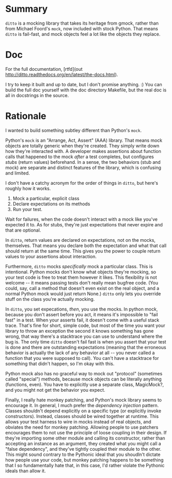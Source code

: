 # Summary

`ditto` is a mocking library that takes its heritage from gmock, rather than
from Michael Foord's `mock`, now included with stock Python. That means `ditto`
is fail-fast, and mock objects feel a lot like the objects they replace.

# Doc

For the full documentation, [rtfd](out http://ditto.readthedocs.org/en/latest/the-docs.html).

I try to keep it built and up to date, but I don't promise anything. :) You can
build the full doc yourself with the doc directory Makefile, but the real doc
is all in docstrings in the source.

# Rationale

I wanted to build something subtley different than Python's `mock`. 

Python's `mock` is an "Arrange, Act, Assert" (AAA) library. That means mock
objects are totally generic when they're created. They simply write down how
they're interacted with. A developer makes assertions about function calls that
happened to the mock *after* a test completes, but configures *stubs* (return
values) beforehand. In a sense, the two behaviors (stub and mock) are separate
and distinct features of the library, which is confusing and limited.

I don't have a catchy acronym for the order of things in `ditto`, but here's
roughly how it works.

1. Mock a particular, explicit class
2. Declare expectations on its methods
3. Run your test.

Wait for failures, when the code doesn't interact with a mock like you've
expected it to. As for stubs, they're just expectations that never expire and
that are optional.

In `ditto`, return values are declared on expectations, not on the mocks,
themselves. That means you declare both the expectation and what that call
should return at the same time. This gives you the power to couple return
values to your assertions about interaction.

Furthermore, `ditto` mocks *specifically* mock a particular class. This is
intentional. Python mocks don't know what objects they're mocking, so your
test code is free to treat them however it likes. This flexibility is not
welcome -- it means passing tests don't really mean bugfree code. (You could,
say, call a method that doesn't even exist on the real object, and a normal
Python mock would just return None.) `ditto` only lets you override stuff on the
class you're actually mocking.

In `ditto`, you set expecations, *then*, you use the mocks. In python mock,
because you don't assert before you act, it means it's impossible to "fail
fast" in a test. When your asserts fail, it doesn't come with a useful stack
trace. That's fine for short, simple code, but most of the time you want your
library to throw an exception the second it knows something has gone wrong,
that way there's a stacktrace you can use to understand where the bug is. The
only time `ditto` doesn't fail fast is when you assert that your test is done
and there are outstanding expectations (meaning that the erroneous behavior is
actually the lack of any behavior at all -- you never called a function that
you were supposed to call). You can't have a stacktrace for something that
didn't happen, so I'm okay with this.

Python mock also has no graceful way to mock out "protocol" (sometimes called
"special") methods, because mock objects can be literally anything (functions,
even). You have to explicitly use a separate class, MagicMock?, and you might
not get the behavior you expect.

Finally, I really hate monkey patching, and Python's mock library seems to
encourage it. In general, I much prefer the *dependency injection* pattern.
Classes shouldn't depend explicitly on a specific type (or explicitly invoke
constructors). Instead, classes should be wired together at runtime. This
allows your test harness to wire in mocks instead of real objects, and obviates
the need for monkey patching. Allowing people to use patchers encourages them
to not use the principle of loose coupling in their design. If they're
importing some other module and calling its constructor, rather than accepting
an instance as an argument, they created what you might call a "false
dependency", and they've tightly coupled their module to the other. This might
sound contrary to the Pythonic ideal that you shoudln't dictate how people use
your code, but monkey patching happens to be something that I so fundamentally
hate that, in this case, I'd rather violate the Pythonic ideals than allow it.

